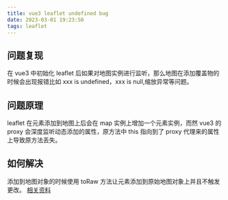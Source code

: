 ```yaml
---
title: vue3 leaflet undefined bug
date: 2023-03-01 19:23:50
tags: leaflet
---
```


## 问题复现

在 vue3 中初始化 leaflet 后如果对地图实例进行监听，那么地图在添加覆盖物的时候会出现报错比如 xxx is undefined，xxx is null,缩放异常等问题。

## 问题原理

leaflet 在元素添加到地图上后会在 map 实例上增加一个元素实例，而然 vue3 的 proxy 会深度监听动态添加的属性，原方法中 this 指向到了 proxy 代理来的属性上导致原方法丢失。

## 如何解决

添加到地图对象的时候使用 toRaw 方法让元素添加到原始地图对象上并且不触发更改。
[相关资料](https://cn.vuejs.org/api/reactivity-advanced.html#toraw)
